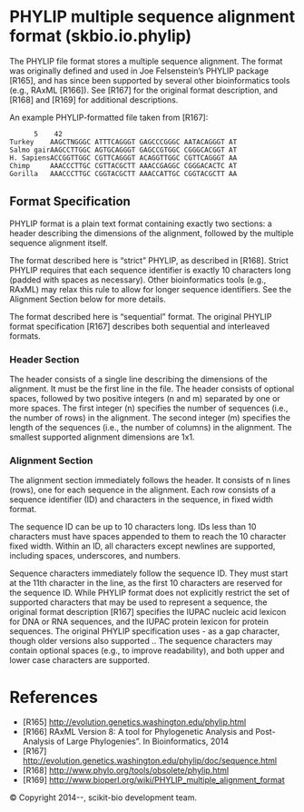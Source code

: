 # PHYLIP multiple sequence alignment format (skbio.io.phylip)
The PHYLIP file format stores a multiple sequence alignment. The format was originally defined and used in Joe Felsenstein’s PHYLIP package [R165], and has since been supported by several other bioinformatics tools (e.g., RAxML [R166]). See [R167] for the original format description, and [R168] and [R169] for additional descriptions.

An example PHYLIP-formatted file taken from [R167]:
```
      5    42
Turkey    AAGCTNGGGC ATTTCAGGGT GAGCCCGGGC AATACAGGGT AT
Salmo gairAAGCCTTGGC AGTGCAGGGT GAGCCGTGGC CGGGCACGGT AT
H. SapiensACCGGTTGGC CGTTCAGGGT ACAGGTTGGC CGTTCAGGGT AA
Chimp     AAACCCTTGC CGTTACGCTT AAACCGAGGC CGGGACACTC AT
Gorilla   AAACCCTTGC CGGTACGCTT AAACCATTGC CGGTACGCTT AA
```


## Format Specification
PHYLIP format is a plain text format containing exactly two sections: a header describing the dimensions of the alignment, followed by the multiple sequence alignment itself.

The format described here is “strict” PHYLIP, as described in [R168]. Strict PHYLIP requires that each sequence identifier is exactly 10 characters long (padded with spaces as necessary). Other bioinformatics tools (e.g., RAxML) may relax this rule to allow for longer sequence identifiers. See the Alignment Section below for more details.

The format described here is “sequential” format. The original PHYLIP format specification [R167] describes both sequential and interleaved formats.


### Header Section
The header consists of a single line describing the dimensions of the alignment. It must be the first line in the file. The header consists of optional spaces, followed by two positive integers (n and m) separated by one or more spaces. The first integer (n) specifies the number of sequences (i.e., the number of rows) in the alignment. The second integer (m) specifies the length of the sequences (i.e., the number of columns) in the alignment. The smallest supported alignment dimensions are 1x1.


### Alignment Section
The alignment section immediately follows the header. It consists of n lines (rows), one for each sequence in the alignment. Each row consists of a sequence identifier (ID) and characters in the sequence, in fixed width format.

The sequence ID can be up to 10 characters long. IDs less than 10 characters must have spaces appended to them to reach the 10 character fixed width. Within an ID, all characters except newlines are supported, including spaces, underscores, and numbers.

Sequence characters immediately follow the sequence ID. They must start at the 11th character in the line, as the first 10 characters are reserved for the sequence ID. While PHYLIP format does not explicitly restrict the set of supported characters that may be used to represent a sequence, the original format description [R167] specifies the IUPAC nucleic acid lexicon for DNA or RNA sequences, and the IUPAC protein lexicon for protein sequences. The original PHYLIP specification uses - as a gap character, though older versions also supported .. The sequence characters may contain optional spaces (e.g., to improve readability), and both upper and lower case characters are supported.


# References
* [R165]	http://evolution.genetics.washington.edu/phylip.html
* [R166]	RAxML Version 8: A tool for Phylogenetic Analysis and Post-Analysis of Large Phylogenies”. In Bioinformatics, 2014
* [R167]	http://evolution.genetics.washington.edu/phylip/doc/sequence.html
* [R168]	http://www.phylo.org/tools/obsolete/phylip.html
* [R169]	http://www.bioperl.org/wiki/PHYLIP_multiple_alignment_format

© Copyright 2014--, scikit-bio development team.

